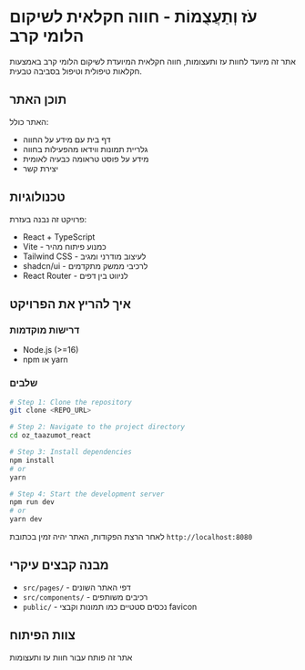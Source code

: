 # עֹז וְתַעֲצֻמוֹת - חווה חקלאית לשיקום הלומי קרב

אתר זה מיועד לחוות עז ותעצומות, חווה חקלאית המיועדת לשיקום הלומי קרב באמצעות חקלאות טיפולית וטיפול בסביבה טבעית.

## תוכן האתר

האתר כולל:
- דף בית עם מידע על החווה
- גלריית תמונות ווידאו מהפעילות בחווה
- מידע על פוסט טראומה כבעיה לאומית
- יצירת קשר

## טכנולוגיות

פרויקט זה נבנה בעזרת:
- React + TypeScript
- Vite - כמנוע פיתוח מהיר
- Tailwind CSS - לעיצוב מודרני ומגיב
- shadcn/ui - לרכיבי ממשק מתקדמים
- React Router - לניווט בין דפים

## איך להריץ את הפרויקט

### דרישות מוקדמות
- Node.js (>=16)
- npm או yarn

### שלבים

```sh
# Step 1: Clone the repository
git clone <REPO_URL>

# Step 2: Navigate to the project directory
cd oz_taazumot_react

# Step 3: Install dependencies
npm install
# or
yarn

# Step 4: Start the development server
npm run dev
# or
yarn dev
```

לאחר הרצת הפקודות, האתר יהיה זמין בכתובת `http://localhost:8080`

## מבנה קבצים עיקרי

- `src/pages/` - דפי האתר השונים
- `src/components/` - רכיבים משותפים
- `public/` - נכסים סטטיים כמו תמונות וקבצי favicon

## צוות הפיתוח

אתר זה פותח עבור חוות עז ותעצומות  

